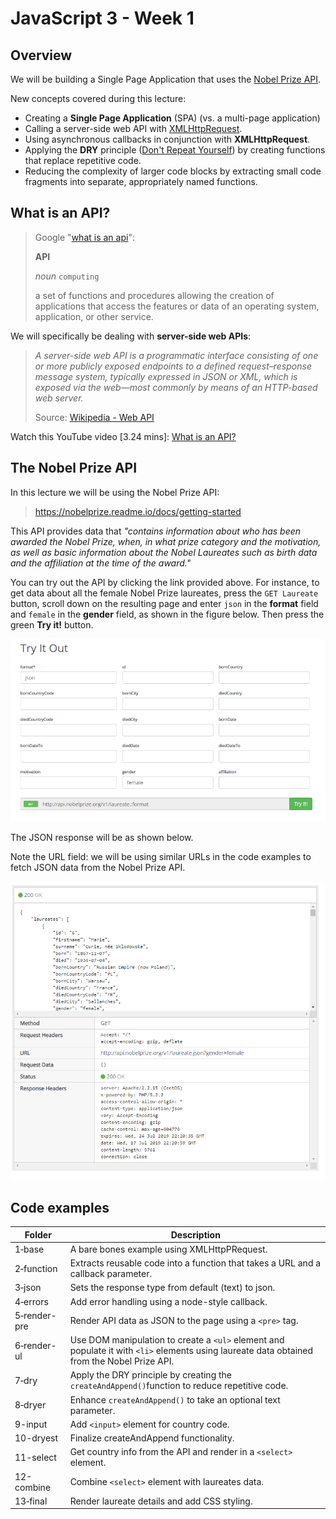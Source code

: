 # JavaScript 3 - Week 1

## Overview

We will be building a Single Page Application that uses the [Nobel Prize API](https://nobelprize.readme.io/docs/getting-started).

New concepts covered during this lecture:

- Creating a **Single Page Application** (SPA) (vs. a multi-page application)
- Calling a server-side web API with [XMLHttpRequest](https://github.com/HackYourFuture/fundamentals/blob/master/fundamentals/XMLHttpRequest.md).
- Using asynchronous callbacks in conjunction with **XMLHttpRequest**.
- Applying the **DRY** principle ([Don't Repeat Yourself](https://en.wikipedia.org/wiki/Don%27t_repeat_yourself)) by creating functions that replace repetitive code.
- Reducing the complexity of larger code blocks by extracting small code fragments into separate, appropriately named functions.

## What is an API?

> Google "[what is an api](https://www.google.nl/search?q=what+is+an+api&oq=what+is+an+api&aqs=chrome..69i57j69i60l3.2774j0j7&sourceid=chrome&ie=UTF-8)":
>
> **API**
>
> _noun_ `computing`
>
> a set of functions and procedures allowing the creation of applications that access the features or data of an operating system, application, or other service.

We will specifically be dealing with **server-side web APIs**:

> _A server-side web API is a programmatic interface consisting of one or more publicly exposed endpoints to a defined request–response message system, typically expressed in JSON or XML, which is exposed via the web—most commonly by means of an HTTP-based web server._
>
> Source: [Wikipedia - Web API](https://en.wikipedia.org/wiki/Web_API)

Watch this YouTube video [3.24 mins]: [What is an API?](https://www.youtube.com/watch?v=s7wmiS2mSXY)

## The Nobel Prize API

In this lecture we will be using the Nobel Prize API:

> https://nobelprize.readme.io/docs/getting-started

This API provides data that _"contains information about who has been awarded the Nobel Prize, when, in what prize category and the motivation, as well as basic information about the Nobel Laureates such as birth data and the affiliation at the time of the award."_

You can try out the API by clicking the link provided above. For instance, to get data about all the female Nobel Prize laureates, press the `GET Laureate` button, scroll down on the resulting page and enter `json` in the **format** field and `female` in the **gender** field, as shown in the figure below. Then press the green **Try it!** button.

![nobel-prize-form](../../assets/nobel-prize-form.png)

The JSON response will be as shown below.

Note the URL field: we will be using similar URLs in the code examples to fetch JSON data from the Nobel Prize API.

![nobel-prize-response](../../assets/nobel-prize-response.png)

## Code examples

<!-- prettier-ignore -->
| Folder       | Description |
| ------------ | ----------- |
| 1‑base       | A bare bones example using XMLHttpPRequest. |
| 2‑function   | Extracts reusable code into a function that takes a URL and a callback parameter. |
| 3‑json       | Sets the response type from default (text) to json. |
| 4‑errors     | Add error handling using a node-style callback. |
| 5‑render-pre | Render API data as JSON to the page using a `<pre>` tag. |
| 6‑render-ul  | Use DOM manipulation to create a `<ul>` element and populate it with `<li>` elements using laureate data obtained from the Nobel Prize API. |
| 7‑dry        | Apply the DRY principle by creating the `createAndAppend()`function to reduce repetitive code. |
| 8‑dryer      | Enhance `createAndAppend()` to take an optional text parameter. |
| 9-input      | Add `<input>` element for country code. |
| 10-dryest    | Finalize createAndAppend functionality. |
| 11-select    | Get country info from the API and render in a `<select>` element. |
| 12-combine   | Combine `<select>` element with laureates data. |
| 13‑final     | Render laureate details and add CSS styling. |
